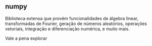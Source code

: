 ## numpy

Biblioteca extensa que provém funcionalidades de álgebra linear, transformadas de Fourier, geração de números aleatórios, operações vetoriais, integração e diferenciação numérica, e muito mais.

Vale a pena explorar